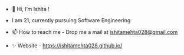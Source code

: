 - 👋 Hi, I’m Ishita !
- I am 21, currently pursuing Software Engineering

- 📫 How to reach me - Drop me a mail at ishitamehta028@gmail.com
- ✨ Website - https://ishitamehta028.github.io/ 
<!---
ishitamehta028/ishitamehta028 is a ✨ special ✨ repository because its `README.md` (this file) appears on your GitHub profile.
You can click the Preview link to take a look at your changes.
--->
